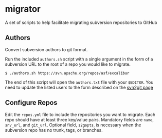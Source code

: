 migrator
========

A set of scripts to help facilitate migrating subversion repositories to GitHub

## Authors

Convert subversion authors to git format.

Run the included `authors.sh` script with a single argument in the form of a 
subversion URL to the root of a repo you would like to migrate.

    $ ./authors.sh https://svn.apache.org/repos/asf/excalibur

The end of this script will open the `authors.txt` file with your `$EDITOR`. 
You need to update the listed users to the form described on the 
[svn2git page](https://github.com/nirvdrum/svn2git#authors)

## Configure Repos

Edit the `repos.yml` file to include the repositories you want to migrate. 
Each repo should have at least three key/value pairs. Mandatory fields are 
`name`, `snv_url`, and `git_url`. Optional field, `s2gopts`, is necessary when 
the subversion repo has no trunk, tags, or branches.
